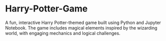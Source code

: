 # Harry-Potter-Game
A fun, interactive Harry Potter-themed game built using Python and Jupyter Notebook. The game includes magical elements inspired by the wizarding world, with engaging mechanics and logical challenges.
